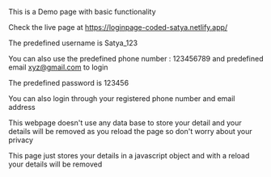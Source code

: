 This is a Demo page with basic functionality

Check the live page at https://loginpage-coded-satya.netlify.app/



The predefined username is Satya_123

You can also use the predefined phone number : 123456789 and predefined email xyz@gmail.com to login

The predefined password is 123456

You can also login through your registered phone number and email address

This webpage doesn't use any data base to store your detail and your details will be removed as you reload the page so don't worry about your privacy

This page just stores your details in a javascript object and with a reload your details will be removed
